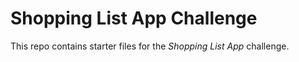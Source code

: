 
# Shopping List App Challenge

This repo contains starter files for the *Shopping List App* challenge.

